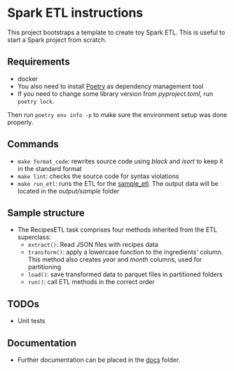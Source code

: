 # Spark ETL instructions

This project bootstraps a template to create toy Spark ETL. This is useful to start a Spark project from scratch.


## Requirements
- docker
- You also need to install [Poetry](https://python-poetry.org/) as dependency management tool
- If you need to change some library version from *pyproject.toml*, run `poetry lock`.

Then run `poetry env info -p` to make sure the environment setup was done properly.


## Commands
- `make format_code`: rewrites source code using *black* and *isort* to keep it in the standard format
- `make lint`: checks the source code for syntax violations
- `make run_etl`: runs the ETL for the [sample_etl](src/sample_task/sample_etl.py). The output data will be located in the *output/sample* folder


## Sample structure
- The RecipesETL task comprises four methods inherited from the ETL superclass:
  - `extract()`: Read JSON files with recipes data
  - `transform()`: apply a lowercase function to the ingredients' column. This method also creates *year* and *month* columns, used for partitioning
  - `load()`: save transformed data to parquet files in partitioned folders
  - `run()`: call ETL methods in the correct order


## TODOs
- Unit tests

## Documentation
- Further documentation can be placed in the [docs](docs/) folder.
